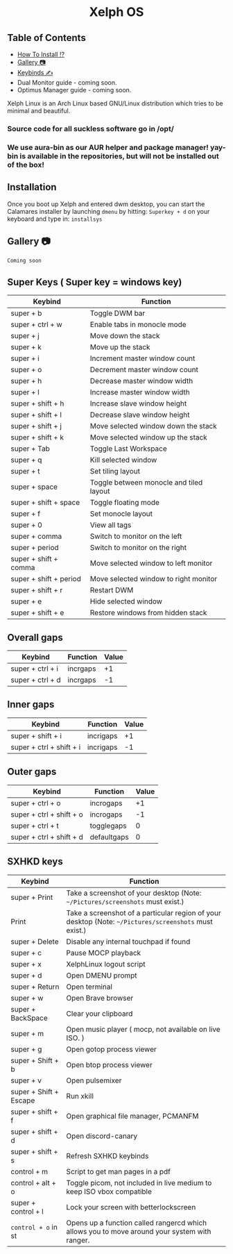 <h1 align="center">Xelph OS</h1>

## Table of Contents
- [How To Install ⁉️](#install)
- [Gallery 📷](#gal)
- [Keybinds ✍️](#keybinds)
- Dual Monitor guide - coming soon.
- Optimus Manager guide - coming soon.

Xelph Linux is an Arch Linux based GNU/Linux distribution which tries to be minimal and beautiful.
<h3>Source code for all suckless software go in /opt/</h3>
<h3>We use aura-bin as our AUR helper and package manager! yay-bin is available in the repositories, but will not be installed out of the box!</h3>


<a id="install"></a>
## Installation
Once you boot up Xelph and entered dwm desktop, you can start the 
Calamares installer by launching `dmenu` by hitting: `Superkey + d` 
on your keyboard and type in: `installsys`

<a id="gal"></a>
## Gallery 📷
`Coming soon`

<a id="keybinds"></a>
## Super Keys ( Super key = windows key)                                     
Keybind               | Function         |
----------------- | ---------- |
 super + b          | Toggle DWM bar  |
 super + ctrl + w   | Enable tabs in monocle mode    |
 super + j          | Move down the stack |
 super + k          | Move up the stack |
 super + i          | Increment master window count |
 super + o          | Decrement master window count |
 super + h          | Decrease master window width   |
 super + l          | Increase master window width   |
 super + shift + h  | Increase slave window height   |
 super + shift + l  | Decrease slave window height   |
 super + shift + j  | Move selected window down the stack  |
 super + shift + k  | Move selected window up the stack  |
 super + Tab        | Toggle Last Workspace       |
 super + q               |  Kill selected window    |
 super + t               |  Set tiling layout     |
 super + space           |  Toggle between monocle and tiled layout     |
 super + shift + space   |  Toggle floating mode |
 super + f               |  Set monocle layout |
 super + 0               |  View all tags          |
 super + comma           |  Switch to monitor on the left      |
 super + period          |  Switch to monitor on the right      |
 super + shift + comma   |  Move selected window to left monitor        |
 super + shift + period  |  Move selected window to right monitor        |
 super + shift + r       |  Restart DWM          |
 super + e               |  Hide selected window       |
 super + shift + e       |  Restore windows from hidden stack    |
 
##  Overall gaps
Keybind             | Function         | Value
--------------- | ---------- | ------
 super + ctrl + i | incrgaps   |  +1 
 super + ctrl + d | incrgaps   |  -1 

## Inner gaps
Keybind                     | Function         | Value
----------------------- | ---------- | ------
 super + shift + i        | incrigaps  |   +1 
 super + ctrl + shift + i | incrigaps  |   -1 

## Outer gaps
Keybind                     | Function         | Value
----------------------- | ---------- | ------
 super + ctrl + o         | incrogaps  |   +1 
 super + ctrl + shift + o | incrogaps  |   -1 
 super + ctrl + t         | togglegaps |    0
 super + ctrl + shift + d | defaultgaps|    0


## SXHKD keys
Keybind                    | Function             |
---------------------- | -------------- |
 super + Print           |  Take a screenshot of your desktop (Note: `~/Pictures/screenshots` must exist.)   |
 Print					 |  Take a screenshot of a particular region of your desktop (Note: `~/Pictures/screenshots` must exist.)   |
 super + Delete          |  Disable any internal touchpad if found  |
 super + c               |  Pause MOCP playback  |
 super + x               |  XelphLinux logout script  |
 super + d			     |  Open DMENU prompt |
 super + Return			 |  Open terminal       |
 super + w				 |  Open Brave browser       |
 super + BackSpace		 |  Clear your clipboard       |
 super + m               |  Open music player ( mocp, not available on live ISO. )     |
 super + g               |  Open gotop process viewer     |
 super + Shift + b       |  Open btop process viewer     |
 super + v               |  Open pulsemixer     |
 super + Shift + Escape  |  Run xkill     |
 super + shift + f       |  Open graphical file manager, PCMANFM     |
 super + shift + d       |  Open discord-canary     |
 super + shift + s       |  Refresh SXHKD keybinds     |
 control + m			 |  Script to get man pages in a pdf     |
 control + alt + o	     |  Toggle picom, not included in live medium to keep ISO vbox compatible |
 super + control + l	 |  Lock your screen with betterlockscreen |
`control + o` in st		 |  Opens up a function called rangercd which allows you to move around your system with ranger. |
